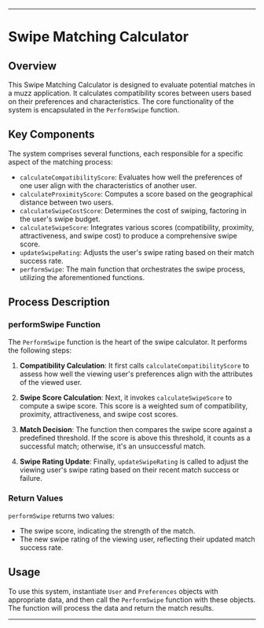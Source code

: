 
---

# Swipe Matching Calculator

## Overview
This Swipe Matching Calculator is designed to evaluate potential matches in a muzz application.
It calculates compatibility scores between users based on their preferences and characteristics. The core functionality of the system is encapsulated in the `PerformSwipe` function.

## Key Components
The system comprises several functions, each responsible for a specific aspect of the matching process:

- `calculateCompatibilityScore`: Evaluates how well the preferences of one user align with the characteristics of another user.
- `calculateProximityScore`: Computes a score based on the geographical distance between two users.
- `calculateSwipeCostScore`: Determines the cost of swiping, factoring in the user's swipe budget.
- `calculateSwipeScore`: Integrates various scores (compatibility, proximity, attractiveness, and swipe cost) to produce a comprehensive swipe score.
- `updateSwipeRating`: Adjusts the user's swipe rating based on their match success rate.
- `performSwipe`: The main function that orchestrates the swipe process, utilizing the aforementioned functions.

## Process Description
### performSwipe Function
The `PerformSwipe` function is the heart of the swipe calculator. It performs the following steps:

1. **Compatibility Calculation**: It first calls `calculateCompatibilityScore` to assess how well the viewing user's preferences align with the attributes of the viewed user.

2. **Swipe Score Calculation**: Next, it invokes `calculateSwipeScore` to compute a swipe score. This score is a weighted sum of compatibility, proximity, attractiveness, and swipe cost scores.

3. **Match Decision**: The function then compares the swipe score against a predefined threshold. If the score is above this threshold, it counts as a successful match; otherwise, it's an unsuccessful match.

4. **Swipe Rating Update**: Finally, `updateSwipeRating` is called to adjust the viewing user's swipe rating based on their recent match success or failure.

### Return Values
`performSwipe` returns two values:
- The swipe score, indicating the strength of the match.
- The new swipe rating of the viewing user, reflecting their updated match success rate.

## Usage
To use this system, instantiate `User` and `Preferences` objects with appropriate data, and 
then call the `PerformSwipe` function with these objects. 
The function will process the data and return the match results.

---